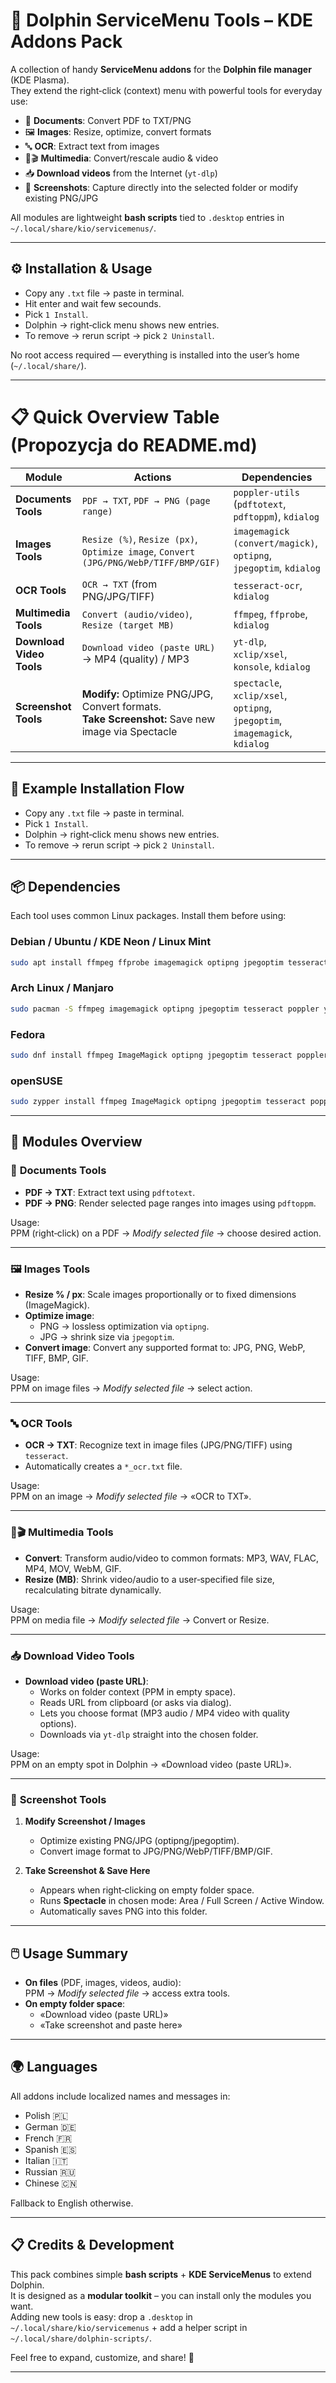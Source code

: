 # 🐬 Dolphin ServiceMenu Tools – KDE Addons Pack

A collection of handy **ServiceMenu addons** for the **Dolphin file manager** (KDE Plasma).  
They extend the right‑click (context) menu with powerful tools for everyday use:

- 📑 **Documents**: Convert PDF to TXT/PNG  
- 🖼 **Images**: Resize, optimize, convert formats  
- 🔤 **OCR**: Extract text from images  
- 🎵🎬 **Multimedia**: Convert/rescale audio & video  
- 📥 **Download videos** from the Internet (`yt-dlp`)  
- 📸 **Screenshots**: Capture directly into the selected folder or modify existing PNG/JPG  

All modules are lightweight **bash scripts** tied to `.desktop` entries in `~/.local/share/kio/servicemenus/`.

---

## ⚙️ Installation & Usage

- Copy any `.txt` file → paste in terminal.
- Hit enter and wait few secounds.
- Pick `1 Install`.  
- Dolphin → right‑click menu shows new entries.  
- To remove → rerun script → pick `2 Uninstall`.  

No root access required — everything is installed into the user’s home (`~/.local/share/`).

---

# 📋 Quick Overview Table (Propozycja do README.md)

| Module | Actions | Dependencies |
|--------|---------|--------------|
| **Documents Tools** | `PDF → TXT`, `PDF → PNG (page range)` | `poppler-utils` (`pdftotext`, `pdftoppm`), `kdialog` |
| **Images Tools** | `Resize (%)`, `Resize (px)`, `Optimize image`, `Convert (JPG/PNG/WebP/TIFF/BMP/GIF)` | `imagemagick (convert/magick)`, `optipng`, `jpegoptim`, `kdialog` |
| **OCR Tools** | `OCR → TXT` (from PNG/JPG/TIFF) | `tesseract-ocr`, `kdialog` |
| **Multimedia Tools** | `Convert (audio/video)`, `Resize (target MB)` | `ffmpeg`, `ffprobe`, `kdialog` |
| **Download Video Tools** | `Download video (paste URL)` → MP4 (quality) / MP3 | `yt-dlp`, `xclip/xsel`, `konsole`, `kdialog` |
| **Screenshot Tools** | **Modify:** Optimize PNG/JPG, Convert formats. <br> **Take Screenshot:** Save new image via Spectacle | `spectacle`, `xclip/xsel`, `optipng`, `jpegoptim`, `imagemagick`, `kdialog` |

---

## 🚀 Example Installation Flow

- Copy any `.txt` file → paste in terminal.  
- Pick `1 Install`.  
- Dolphin → right‑click menu shows new entries.  
- To remove → rerun script → pick `2 Uninstall`.  

---

## 📦 Dependencies

Each tool uses common Linux packages. Install them before using:

### Debian / Ubuntu / KDE Neon / Linux Mint
```bash
sudo apt install ffmpeg ffprobe imagemagick optipng jpegoptim tesseract-ocr poppler-utils yt-dlp spectacle xclip
```

### Arch Linux / Manjaro
```bash
sudo pacman -S ffmpeg imagemagick optipng jpegoptim tesseract poppler yt-dlp spectacle xclip
```

### Fedora
```bash
sudo dnf install ffmpeg ImageMagick optipng jpegoptim tesseract poppler-utils yt-dlp spectacle xclip
```

### openSUSE
```bash
sudo zypper install ffmpeg ImageMagick optipng jpegoptim tesseract poppler-tools yt-dlp spectacle xclip
```

---

## 📂 Modules Overview

### 📑 **Documents Tools**
- **PDF → TXT**: Extract text using `pdftotext`.  
- **PDF → PNG**: Render selected page ranges into images using `pdftoppm`.  

Usage:  
PPM (right‑click) on a PDF → *Modify selected file* → choose desired action.  

---

### 🖼 **Images Tools**
- **Resize % / px**: Scale images proportionally or to fixed dimensions (ImageMagick).  
- **Optimize image**:  
  - PNG → lossless optimization via `optipng`.  
  - JPG → shrink size via `jpegoptim`.  
- **Convert image**: Convert any supported format to: JPG, PNG, WebP, TIFF, BMP, GIF.  

Usage:  
PPM on image files → *Modify selected file* → select action.  

---

### 🔤 **OCR Tools**
- **OCR → TXT**: Recognize text in image files (JPG/PNG/TIFF) using `tesseract`.  
- Automatically creates a `*_ocr.txt` file.  

Usage:  
PPM on an image → *Modify selected file* → «OCR to TXT».  

---

### 🎵🎬 **Multimedia Tools**
- **Convert**: Transform audio/video to common formats: MP3, WAV, FLAC, MP4, MOV, WebM, GIF.  
- **Resize (MB)**: Shrink video/audio to a user‑specified file size, recalculating bitrate dynamically.  

Usage:  
PPM on media file → *Modify selected file* → Convert or Resize.  

---

### 📥 **Download Video Tools**
- **Download video (paste URL)**:  
  - Works on folder context (PPM in empty space).  
  - Reads URL from clipboard (or asks via dialog).  
  - Lets you choose format (MP3 audio / MP4 video with quality options).  
  - Downloads via `yt-dlp` straight into the chosen folder.  

Usage:  
PPM on an empty spot in Dolphin → «Download video (paste URL)».  

---

### 📸 **Screenshot Tools**
1. **Modify Screenshot / Images**  
   - Optimize existing PNG/JPG (optipng/jpegoptim).  
   - Convert image format to JPG/PNG/WebP/TIFF/BMP/GIF.  

2. **Take Screenshot & Save Here**  
   - Appears when right‑clicking on empty folder space.  
   - Runs **Spectacle** in chosen mode: Area / Full Screen / Active Window.  
   - Automatically saves PNG into this folder.  

---

## 🖱️ Usage Summary

- **On files** (PDF, images, videos, audio):  
  PPM → *Modify selected file* → access extra tools.  
- **On empty folder space**:  
  - «Download video (paste URL)»  
  - «Take screenshot and paste here»  

---

## 🌍 Languages

All addons include localized names and messages in:  
- Polish 🇵🇱  
- German 🇩🇪  
- French 🇫🇷  
- Spanish 🇪🇸  
- Italian 🇮🇹  
- Russian 🇷🇺  
- Chinese 🇨🇳  

Fallback to English otherwise.  

---

## 📋 Credits & Development

This pack combines simple **bash scripts** + **KDE ServiceMenus** to extend Dolphin.  
It is designed as a **modular toolkit** – you can install only the modules you want.  
Adding new tools is easy: drop a `.desktop` in `~/.local/share/kio/servicemenus` + add a helper script in `~/.local/share/dolphin-scripts/`.  

Feel free to expand, customize, and share! 🚀  

---
